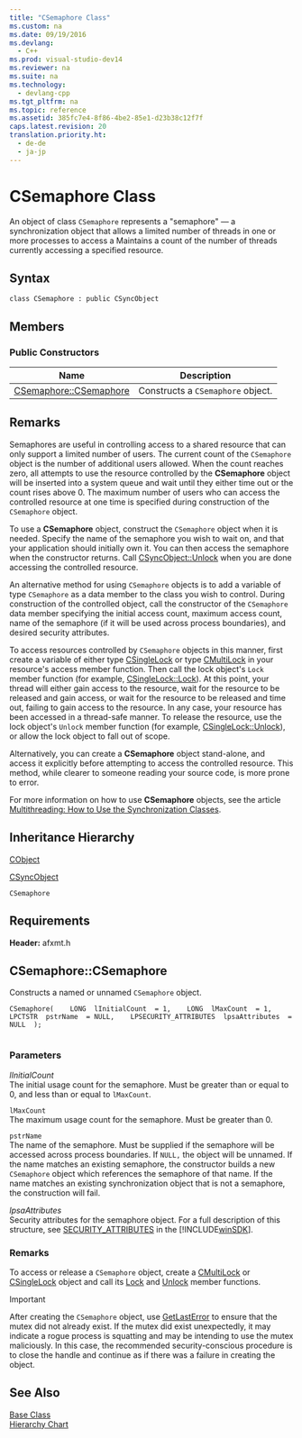 ```yaml
---
title: "CSemaphore Class"
ms.custom: na
ms.date: 09/19/2016
ms.devlang: 
  - C++
ms.prod: visual-studio-dev14
ms.reviewer: na
ms.suite: na
ms.technology: 
  - devlang-cpp
ms.tgt_pltfrm: na
ms.topic: reference
ms.assetid: 385fc7e4-8f86-4be2-85e1-d23b38c12f7f
caps.latest.revision: 20
translation.priority.ht: 
  - de-de
  - ja-jp
---
```

# CSemaphore Class
An object of class `CSemaphore` represents a "semaphore" — a synchronization object that allows a limited number of threads in one or more processes to access a Maintains a count of the number of threads currently accessing a specified resource.  
  
## Syntax  
  
```  
class CSemaphore : public CSyncObject  
```  
  
## Members  
  
### Public Constructors  
  
|Name|Description|  
|----------|-----------------|  
|[CSemaphore::CSemaphore](#csemaphore__csemaphore)|Constructs a `CSemaphore` object.|  
  
## Remarks  
 Semaphores are useful in controlling access to a shared resource that can only support a limited number of users. The current count of the `CSemaphore` object is the number of additional users allowed. When the count reaches zero, all attempts to use the resource controlled by the **CSemaphore** object will be inserted into a system queue and wait until they either time out or the count rises above 0. The maximum number of users who can access the controlled resource at one time is specified during construction of the `CSemaphore` object.  
  
 To use a **CSemaphore** object, construct the `CSemaphore` object when it is needed. Specify the name of the semaphore you wish to wait on, and that your application should initially own it. You can then access the semaphore when the constructor returns. Call [CSyncObject::Unlock](../vs140/CSyncObject-Class.md#csyncobject__unlock) when you are done accessing the controlled resource.  
  
 An alternative method for using `CSemaphore` objects is to add a variable of type `CSemaphore` as a data member to the class you wish to control. During construction of the controlled object, call the constructor of the `CSemaphore` data member specifying the initial access count, maximum access count, name of the semaphore (if it will be used across process boundaries), and desired security attributes.  
  
 To access resources controlled by `CSemaphore` objects in this manner, first create a variable of either type [CSingleLock](../vs140/CSingleLock-Class.md) or type [CMultiLock](../vs140/CMultiLock-Class.md) in your resource's access member function. Then call the lock object's `Lock` member function (for example, [CSingleLock::Lock](../vs140/CSingleLock-Class.md#csinglelock__lock)). At this point, your thread will either gain access to the resource, wait for the resource to be released and gain access, or wait for the resource to be released and time out, failing to gain access to the resource. In any case, your resource has been accessed in a thread-safe manner. To release the resource, use the lock object's `Unlock` member function (for example, [CSingleLock::Unlock](../vs140/CSingleLock-Class.md#csinglelock__unlock)), or allow the lock object to fall out of scope.  
  
 Alternatively, you can create a **CSemaphore** object stand-alone, and access it explicitly before attempting to access the controlled resource. This method, while clearer to someone reading your source code, is more prone to error.  
  
 For more information on how to use **CSemaphore** objects, see the article [Multithreading: How to Use the Synchronization Classes](../vs140/Multithreading--How-to-Use-the-Synchronization-Classes.md).  
  
## Inheritance Hierarchy  
 [CObject](../vs140/CObject-Class.md)  
  
 [CSyncObject](../vs140/CSyncObject-Class.md)  
  
 `CSemaphore`  
  
## Requirements  
 **Header:** afxmt.h  
  
##  <a name="csemaphore__csemaphore"></a>  CSemaphore::CSemaphore  
 Constructs a named or unnamed `CSemaphore` object.  
  
```  
CSemaphore(    LONG  lInitialCount  = 1,    LONG  lMaxCount  = 1,    LPCTSTR  pstrName  = NULL,    LPSECURITY_ATTRIBUTES  lpsaAttributes  = NULL  );  
  
```  
  
### Parameters  
 *lInitialCount*  
 The initial usage count for the semaphore. Must be greater than or equal to 0, and less than or equal to `lMaxCount`.  
  
 `lMaxCount`  
 The maximum usage count for the semaphore. Must be greater than 0.  
  
 `pstrName`  
 The name of the semaphore. Must be supplied if the semaphore will be accessed across process boundaries. If `NULL,` the object will be unnamed. If the name matches an existing semaphore, the constructor builds a new `CSemaphore` object which references the semaphore of that name. If the name matches an existing synchronization object that is not a semaphore, the construction will fail.  
  
 *lpsaAttributes*  
 Security attributes for the semaphore object. For a full description of this structure, see                                 [SECURITY_ATTRIBUTES](http://msdn.microsoft.com/library/windows/desktop/aa379560) in the [!INCLUDE[winSDK](../vs140/includes/winSDK_md.md)].  
  
### Remarks  
 To access or release a `CSemaphore` object, create a [CMultiLock](../vs140/CMultiLock-Class.md) or [CSingleLock](../vs140/CSingleLock-Class.md) object and call its [Lock](../vs140/CSingleLock-Class.md#csinglelock__lock) and [Unlock](../vs140/CSingleLock-Class.md#csinglelock__unlock) member functions.  
  
> [!IMPORTANT]
>  After creating the `CSemaphore` object, use                             [GetLastError](http://msdn.microsoft.com/library/windows/desktop/ms679360) to ensure that the mutex did not already exist. If the mutex did exist unexpectedly, it may indicate a rogue process is squatting and may be intending to use the mutex maliciously. In this case, the recommended security-conscious procedure is to close the handle and continue as if there was a failure in creating the object.  
  
## See Also  
 [Base Class](../vs140/CSyncObject-Class.md)   
 [Hierarchy Chart](../vs140/Hierarchy-Chart.md)